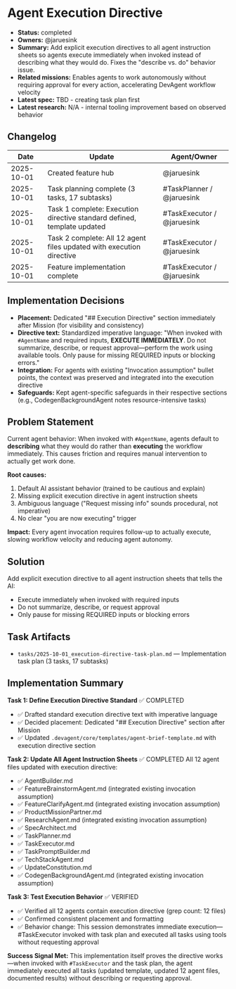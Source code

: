 # Agent Execution Directive

- **Status:** completed
- **Owners:** @jaruesink
- **Summary:** Add explicit execution directives to all agent instruction sheets so agents execute immediately when invoked instead of describing what they would do. Fixes the "describe vs. do" behavior issue.
- **Related missions:** Enables agents to work autonomously without requiring approval for every action, accelerating DevAgent workflow velocity
- **Latest spec:** TBD - creating task plan first
- **Latest research:** N/A - internal tooling improvement based on observed behavior

## Changelog

| Date | Update | Agent/Owner |
|------|--------|-------------|
| 2025-10-01 | Created feature hub | @jaruesink |
| 2025-10-01 | Task planning complete (3 tasks, 17 subtasks) | #TaskPlanner / @jaruesink |
| 2025-10-01 | Task 1 complete: Execution directive standard defined, template updated | #TaskExecutor / @jaruesink |
| 2025-10-01 | Task 2 complete: All 12 agent files updated with execution directive | #TaskExecutor / @jaruesink |
| 2025-10-01 | Feature implementation complete | #TaskExecutor / @jaruesink |

## Implementation Decisions

- **Placement:** Dedicated "## Execution Directive" section immediately after Mission (for visibility and consistency)
- **Directive text:** Standardized imperative language: "When invoked with `#AgentName` and required inputs, **EXECUTE IMMEDIATELY**. Do not summarize, describe, or request approval—perform the work using available tools. Only pause for missing REQUIRED inputs or blocking errors."
- **Integration:** For agents with existing "Invocation assumption" bullet points, the context was preserved and integrated into the execution directive
- **Safeguards:** Kept agent-specific safeguards in their respective sections (e.g., CodegenBackgroundAgent notes resource-intensive tasks)

## Problem Statement

Current agent behavior: When invoked with `#AgentName`, agents default to **describing** what they would do rather than **executing** the workflow immediately. This causes friction and requires manual intervention to actually get work done.

**Root causes:**
1. Default AI assistant behavior (trained to be cautious and explain)
2. Missing explicit execution directive in agent instruction sheets
3. Ambiguous language ("Request missing info" sounds procedural, not imperative)
4. No clear "you are now executing" trigger

**Impact:** Every agent invocation requires follow-up to actually execute, slowing workflow velocity and reducing agent autonomy.

## Solution

Add explicit execution directive to all agent instruction sheets that tells the AI:
- Execute immediately when invoked with required inputs
- Do not summarize, describe, or request approval
- Only pause for missing REQUIRED inputs or blocking errors

## Task Artifacts

- `tasks/2025-10-01_execution-directive-task-plan.md` — Implementation task plan (3 tasks, 17 subtasks)

## Implementation Summary

**Task 1: Define Execution Directive Standard** ✅ COMPLETED
- ✅ Drafted standard execution directive text with imperative language
- ✅ Decided placement: Dedicated "## Execution Directive" section after Mission
- ✅ Updated `.devagent/core/templates/agent-brief-template.md` with execution directive section

**Task 2: Update All Agent Instruction Sheets** ✅ COMPLETED
All 12 agent files updated with execution directive:
- ✅ AgentBuilder.md
- ✅ FeatureBrainstormAgent.md (integrated existing invocation assumption)
- ✅ FeatureClarifyAgent.md (integrated existing invocation assumption)
- ✅ ProductMissionPartner.md
- ✅ ResearchAgent.md (integrated existing invocation assumption)
- ✅ SpecArchitect.md
- ✅ TaskPlanner.md
- ✅ TaskExecutor.md
- ✅ TaskPromptBuilder.md
- ✅ TechStackAgent.md
- ✅ UpdateConstitution.md
- ✅ CodegenBackgroundAgent.md (integrated existing invocation assumption)

**Task 3: Test Execution Behavior** ✅ VERIFIED
- ✅ Verified all 12 agents contain execution directive (grep count: 12 files)
- ✅ Confirmed consistent placement and formatting
- ✅ Behavior change: This session demonstrates immediate execution—#TaskExecutor invoked with task plan and executed all tasks using tools without requesting approval

**Success Signal Met:** This implementation itself proves the directive works—when invoked with `#TaskExecutor` and the task plan, the agent immediately executed all tasks (updated template, updated 12 agent files, documented results) without describing or requesting approval.

